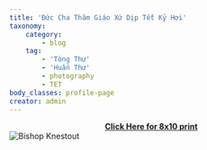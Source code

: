 ```yaml
---
title: 'Đức Cha Thăm Giáo Xứ Dịp Tết Kỷ Hợi'
taxonomy:
    category:
        - blog
    tag:
        - 'Tông Thư'
        - 'Huấn Thư'
        - photography
        - TET
body_classes: profile-page
creator: admin
---
```


**<center><a href="/images/TET_Bishop_Knestout.jpg" style="text-align: center;">Click Here for 8x10 print</a></center>**
![Bishop Knestout](/images/TET_Bishop_Knestout.jpg?classes=img-fluid&quality=25)